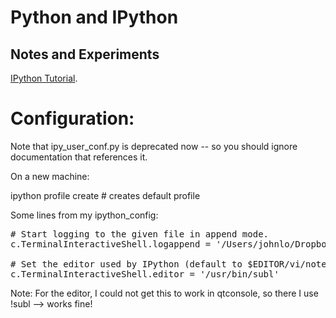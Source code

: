 # Python and IPython 
## Notes and Experiments

[IPython Tutorial](http://ipython.org/ipython-doc/stable/interactive/tutorial.html).

# Configuration:

Note that ipy_user_conf.py is deprecated now -- so you should ignore documentation that references it.

On a new machine:

ipython profile create # creates default profile

Some lines from my ipython_config:

<pre>
# Start logging to the given file in append mode.
c.TerminalInteractiveShell.logappend = '/Users/johnlo/Dropbox/science/python/ipython/log_all.py'

# Set the editor used by IPython (default to $EDITOR/vi/notepad).
c.TerminalInteractiveShell.editor = '/usr/bin/subl'
</pre>

Note:  For the editor, I could not get this to work in qtconsole, so there I use !subl --> works fine!


